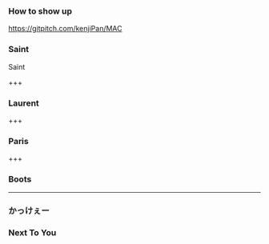 ### How to show up

https://gitpitch.com/kenjiPan/MAC

### Saint

Saint

+++

### Laurent

+++

### Paris

+++

### Boots
---
### かっけぇー

### Next To You
